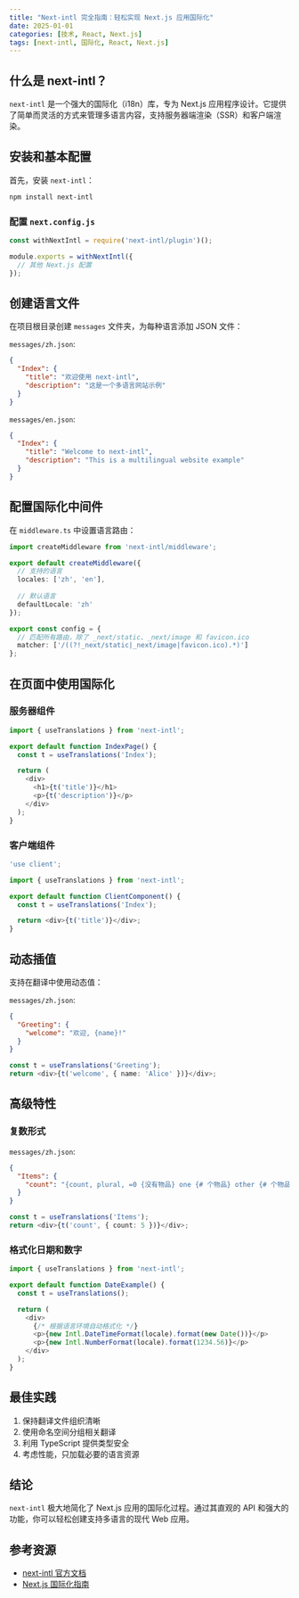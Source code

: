 ```yaml
---
title: "Next-intl 完全指南：轻松实现 Next.js 应用国际化"
date: 2025-01-01
categories: [技术, React, Next.js]
tags: [next-intl, 国际化, React, Next.js]
---
```


## 什么是 next-intl？

`next-intl` 是一个强大的国际化（i18n）库，专为 Next.js 应用程序设计。它提供了简单而灵活的方式来管理多语言内容，支持服务器端渲染（SSR）和客户端渲染。

## 安装和基本配置

首先，安装 `next-intl`：

```bash
npm install next-intl
```

### 配置 `next.config.js`

```javascript
const withNextIntl = require('next-intl/plugin')();

module.exports = withNextIntl({
  // 其他 Next.js 配置
});
```

## 创建语言文件

在项目根目录创建 `messages` 文件夹，为每种语言添加 JSON 文件：

`messages/zh.json`:
```json
{
  "Index": {
    "title": "欢迎使用 next-intl",
    "description": "这是一个多语言网站示例"
  }
}
```

`messages/en.json`:
```json
{
  "Index": {
    "title": "Welcome to next-intl",
    "description": "This is a multilingual website example"
  }
}
```

## 配置国际化中间件

在 `middleware.ts` 中设置语言路由：

```typescript
import createMiddleware from 'next-intl/middleware';

export default createMiddleware({
  // 支持的语言
  locales: ['zh', 'en'],
  
  // 默认语言
  defaultLocale: 'zh'
});

export const config = {
  // 匹配所有路由，除了 _next/static、_next/image 和 favicon.ico
  matcher: ['/((?!_next/static|_next/image|favicon.ico).*)']
};
```

## 在页面中使用国际化

### 服务器组件

```typescript
import { useTranslations } from 'next-intl';

export default function IndexPage() {
  const t = useTranslations('Index');

  return (
    <div>
      <h1>{t('title')}</h1>
      <p>{t('description')}</p>
    </div>
  );
}
```

### 客户端组件

```typescript
'use client';

import { useTranslations } from 'next-intl';

export default function ClientComponent() {
  const t = useTranslations('Index');

  return <div>{t('title')}</div>;
}
```

## 动态插值

支持在翻译中使用动态值：

`messages/zh.json`:
```json
{
  "Greeting": {
    "welcome": "欢迎, {name}!"
  }
}
```

```typescript
const t = useTranslations('Greeting');
return <div>{t('welcome', { name: 'Alice' })}</div>;
```

## 高级特性

### 复数形式

`messages/zh.json`:
```json
{
  "Items": {
    "count": "{count, plural, =0 {没有物品} one {# 个物品} other {# 个物品}}"
  }
}
```

```typescript
const t = useTranslations('Items');
return <div>{t('count', { count: 5 })}</div>;
```

### 格式化日期和数字

```typescript
import { useTranslations } from 'next-intl';

export default function DateExample() {
  const t = useTranslations();

  return (
    <div>
      {/* 根据语言环境自动格式化 */}
      <p>{new Intl.DateTimeFormat(locale).format(new Date())}</p>
      <p>{new Intl.NumberFormat(locale).format(1234.56)}</p>
    </div>
  );
}
```

## 最佳实践

1. 保持翻译文件组织清晰
2. 使用命名空间分组相关翻译
3. 利用 TypeScript 提供类型安全
4. 考虑性能，只加载必要的语言资源

## 结论

`next-intl` 极大地简化了 Next.js 应用的国际化过程。通过其直观的 API 和强大的功能，你可以轻松创建支持多语言的现代 Web 应用。

## 参考资源

- [next-intl 官方文档](https://next-intl-docs.vercel.app/)
- [Next.js 国际化指南](https://nextjs.org/docs/advanced-features/i18n-routing)

